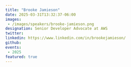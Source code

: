 ```yaml
---
title: "Brooke Jamieson"
date: 2025-03-31T13:32:37-06:00
images: 
 - /images/speakers/brooke-jamieson.png
designation: Senior Developer Advocate at AWS
twitter: 
linkedin: https://www.linkedin.com/in/brookejamieson/
github: 
events:
 - 2025
featured: true
---
```






